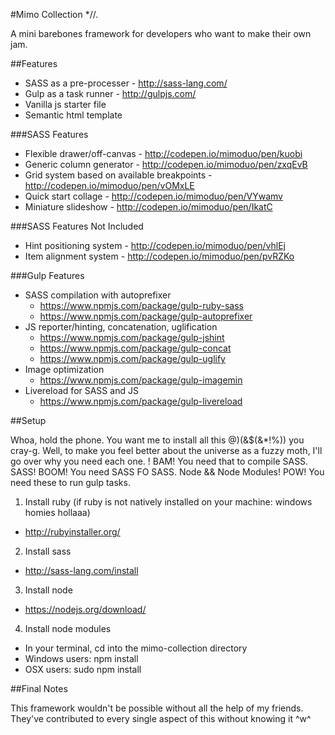 #Mimo Collection *//.

A mini barebones framework for developers who want to make their own jam.


##Features

* SASS as a pre-processer - http://sass-lang.com/
* Gulp as a task runner - http://gulpjs.com/
* Vanilla js starter file
* Semantic html template


###SASS Features

* Flexible drawer/off-canvas - http://codepen.io/mimoduo/pen/kuobi
* Generic column generator - http://codepen.io/mimoduo/pen/zxqEvB
* Grid system based on available breakpoints - http://codepen.io/mimoduo/pen/vOMxLE
* Quick start collage - http://codepen.io/mimoduo/pen/VYwamv
* Miniature slideshow - http://codepen.io/mimoduo/pen/IkatC


###SASS Features Not Included

* Hint positioning system - http://codepen.io/mimoduo/pen/vhlEj
* Item alignment system - http://codepen.io/mimoduo/pen/pvRZKo


###Gulp Features

* SASS compilation with autoprefixer
  * https://www.npmjs.com/package/gulp-ruby-sass
  * https://www.npmjs.com/package/gulp-autoprefixer
* JS reporter/hinting, concatenation, uglification
  * https://www.npmjs.com/package/gulp-jshint
  * https://www.npmjs.com/package/gulp-concat
  * https://www.npmjs.com/package/gulp-uglify
* Image optimization
  * https://www.npmjs.com/package/gulp-imagemin
* Livereload for SASS and JS
  * https://www.npmjs.com/package/gulp-livereload


##Setup

Whoa, hold the phone. You want me to install all this @)(&$(&*!%)) you cray-g. Well, to make you feel better about the universe as a fuzzy moth, I'll go over why you need each one. ! BAM! You need that to compile SASS. SASS! BOOM! You need SASS FO SASS. Node && Node Modules! POW! You need these to run gulp tasks.

1. Install ruby (if ruby is not natively installed on your machine: windows homies hollaaa)
  * http://rubyinstaller.org/
2. Install sass
  * http://sass-lang.com/install
3. Install node
  * https://nodejs.org/download/
4. Install node modules
  * In your terminal, cd into the mimo-collection directory
  * Windows users: npm install
  * OSX users: sudo npm install


##Final Notes

This framework wouldn't be possible without all the help of my friends. They've contributed to every single aspect of this without knowing it ^w^

